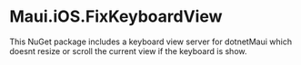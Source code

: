 # Maui.iOS.FixKeyboardView
This NuGet package includes a keyboard view server for dotnetMaui which doesnt resize or scroll the current view if the keyboard is show. 
